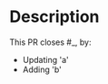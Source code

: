 # Description

<!-- Please include a summary of the change and which issue is fixed. Please also include relevant motivation and context. List any dependencies that are required for this change. -->

This PR closes #_, by:

- Updating 'a'
- Adding 'b'
